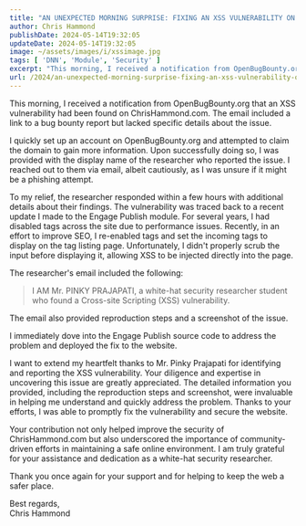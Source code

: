 ```yaml
---
title: "AN UNEXPECTED MORNING SURPRISE: FIXING AN XSS VULNERABILITY ON CHRISHAMMOND.COM"
author: Chris Hammond
publishDate: 2024-05-14T19:32:05
updateDate: 2024-05-14T19:32:05
image: ~/assets/images/i/xssimage.jpg
tags: [ 'DNN', 'Module', 'Security' ]
excerpt: "This morning, I received a notification from OpenBugBounty.org that an XSS vulnerability had been found on ChrisHammond.com. The email included a link to a bug bounty report but lacked specific details about the issue.  I quickly set up an account on OpenBugBounty.org and attempted to claim the domain to gain more information. Upon successfully doing so, I was provided with the display name of the researcher who reported the issue. I reached out to them via email, albeit cautiously, as I was unsure if it might be a phishing attempt. "
url: /2024/an-unexpected-morning-surprise-fixing-an-xss-vulnerability-on-chrishammondcom  # Use the generated URL with year
---
```

<p>This morning, I received a notification from OpenBugBounty.org that an XSS vulnerability had been found on ChrisHammond.com. The email included a link to a bug bounty report but lacked specific details about the issue.</p>  <p>I quickly set up an account on OpenBugBounty.org and attempted to claim the domain to gain more information. Upon successfully doing so, I was provided with the display name of the researcher who reported the issue. I reached out to them via email, albeit cautiously, as I was unsure if it might be a phishing attempt.</p>  <p>To my relief, the researcher responded within a few hours with additional details about their findings. The vulnerability was traced back to a recent update I made to the Engage Publish module. For several years, I had disabled tags across the site due to performance issues. Recently, in an effort to improve SEO, I re-enabled tags and set the incoming tags to display on the tag listing page. Unfortunately, I didn&#39;t properly scrub the input before displaying it, allowing XSS to be injected directly into the page.</p>  <p>The researcher&#39;s email included the following:</p>  <blockquote> <p>I AM Mr. PINKY PRAJAPATI, a white-hat security researcher student who found a Cross-site Scripting (XSS) vulnerability.</p> </blockquote>  <p>The email also provided reproduction steps and a screenshot of the issue.</p>  <p>I immediately dove into the Engage Publish source code to address the problem and deployed the fix to the website.</p>  <p>I want to extend my heartfelt thanks to Mr. Pinky Prajapati for identifying and reporting the XSS vulnerability. Your diligence and expertise in uncovering this issue are greatly appreciated. The detailed information you provided, including the reproduction steps and screenshot, were invaluable in helping me understand and quickly address the problem. Thanks to your efforts, I was able to promptly fix the vulnerability and secure the website.</p>  <p>Your contribution not only helped improve the security of ChrisHammond.com but also underscored the importance of community-driven efforts in maintaining a safe online environment. I am truly grateful for your assistance and dedication as a white-hat security researcher.</p>  <p>Thank you once again for your support and for helping to keep the web a safer place.</p>  <p>Best regards,<br /> Chris Hammond</p> 
